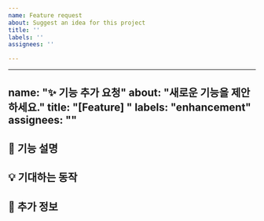 ```yaml
---
name: Feature request
about: Suggest an idea for this project
title: ''
labels: ''
assignees: ''

---
```


---
name: "✨ 기능 추가 요청"
about: "새로운 기능을 제안하세요."
title: "[Feature] "
labels: "enhancement"
assignees: ""
---

## 🚀 기능 설명
<!-- 추가하려는 기능을 간략하게 설명해주세요. -->

## 💡 기대하는 동작
<!-- 이 기능이 구현되면 어떻게 동작해야 하는지 설명해주세요. -->

## 📌 추가 정보
<!-- 기타 참고 사항이 있다면 작성해주세요. -->
